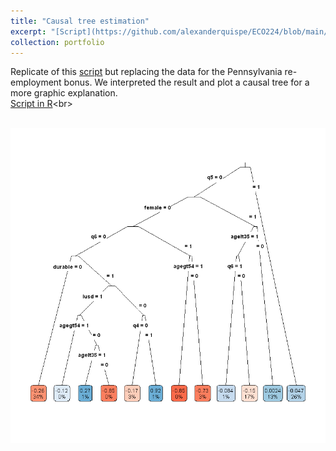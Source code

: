 ```yaml
---
title: "Causal tree estimation"
excerpt: "[Script](https://github.com/alexanderquispe/ECO224/blob/main/Labs/replication_5/GRUPO4_LABORATORIO%205_%20R%20TREE%20(3).ipynb): Pennsylvania re-employment bonus experiment with causal tree estimation."
collection: portfolio
---
```

Replicate of this [script](https://github.com/alexanderquispe/ECO224/blob/main/Labs/R_Notebooks/hte_causal_tree.ipynb) but replacing the data for the Pennsylvania re-employment bonus. We interpreted the result and plot a causal tree for a more graphic explanation. <br>
[Script in R]("https://github.com/alexanderquispe/ECO224/blob/main/Labs/replication_5/GRUPO4_LABORATORIO%205_%20R%20TREE%20(3).ipynb")<br>

<br/><img src='/images/arbolito.png'>

